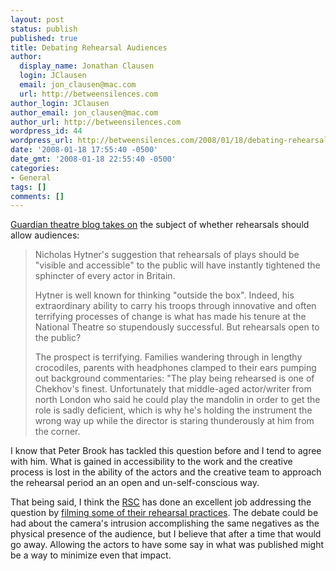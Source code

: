 ```yaml
---
layout: post
status: publish
published: true
title: Debating Rehearsal Audiences
author:
  display_name: Jonathan Clausen
  login: JClausen
  email: jon_clausen@mac.com
  url: http://betweensilences.com
author_login: JClausen
author_email: jon_clausen@mac.com
author_url: http://betweensilences.com
wordpress_id: 44
wordpress_url: http://betweensilences.com/2008/01/18/debating-rehearsal-audiences/
date: '2008-01-18 17:55:40 -0500'
date_gmt: '2008-01-18 22:55:40 -0500'
categories:
- General
tags: []
comments: []
---
```

<p><a href="http://blogs.guardian.co.uk/theatre/2008/01/rehearsals_are_for_actors_not.html">Guardian theatre blog takes on</a> the subject of whether rehearsals should allow audiences:</p>
<blockquote><p>
Nicholas Hytner's suggestion that rehearsals of plays should be "visible and accessible" to the public will have instantly tightened the sphincter of every actor in Britain.</p>
<p>Hytner is well known for thinking "outside the box". Indeed, his extraordinary ability to carry his troops through innovative and often terrifying processes of change is what has made his tenure at the National Theatre so stupendously successful. But rehearsals open to the public?</p>
<p>The prospect is terrifying. Families wandering through in lengthy crocodiles, parents with headphones clamped to their ears pumping out background commentaries: "The play being rehearsed is one of Chekhov's finest. Unfortunately that middle-aged actor/writer from north London who said he could play the mandolin in order to get the role is sadly deficient, which is why he's holding the instrument the wrong way up while the director is staring thunderously at him from the corner.
</p></blockquote>
<p>I know that Peter Brook has tackled this question before and I tend to agree with him.  What is gained in accessibility to the work and the creative process is lost in the ability of the actors and the creative team to approach the rehearsal period an an open and un-self-conscious way.</p>
<p>That being said, I think the <a href="http://www.rsc.org.uk/">RSC</a> has done an excellent job addressing the question by <a href="http://www.rsc.org.uk/explore/workspace/richard3_2688.htm">filming some of their rehearsal practices</a>.   The debate could be had about the camera's intrusion accomplishing the same negatives as the physical presence of the audience, but I believe that after a time that would go away. Allowing the actors to have some say in what was published might be a way to minimize even that impact.</p>
